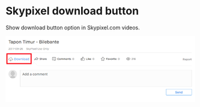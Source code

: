 # Skypixel download button

Show download button option in Skypixel.com videos.

![Screenshot](screenshot.png)
